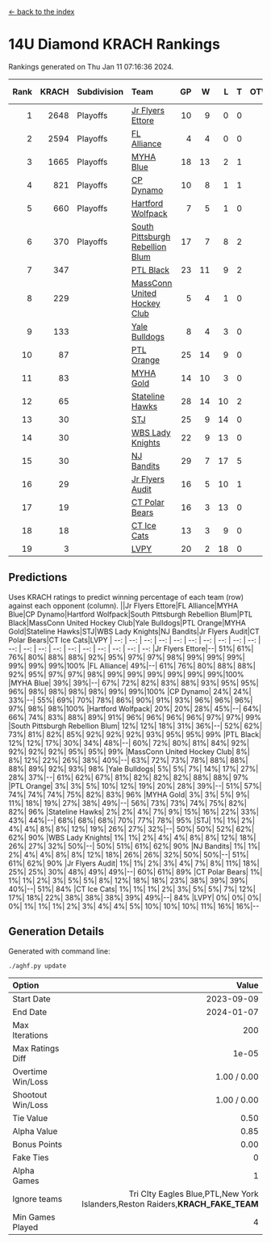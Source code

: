 [<- back to the index](readme.md)
# 14U Diamond KRACH Rankings
Rankings generated on Thu Jan 11 07:16:36 2024.

Rank|KRACH|Subdivision|Team|GP|W|L|T|OTW|OTL|SoS|Exp Wins|Win Diff
---:|---:|:---|:---|---:|---:|---:|---:|---:|---:|---:|---:|---:
1|2648|Playoffs|[Jr Flyers Ettore](https://gamesheetstats.com/seasons/3663/teams/140817/schedule)|10|9|0|0|0|1|359|9.8|-0.0
2|2594|Playoffs|[FL Alliance](https://gamesheetstats.com/seasons/3663/teams/156905/schedule)|4|4|0|0|0|0|87|4.8|-0.0
3|1665|Playoffs|[MYHA Blue](https://gamesheetstats.com/seasons/3663/teams/140816/schedule)|18|13|2|1|2|0|366|16.3|-0.0
4|821|Playoffs|[CP Dynamo](https://gamesheetstats.com/seasons/3663/teams/140823/schedule)|10|8|1|1|0|0|246|9.4|0.0
5|660|Playoffs|[Hartford Wolfpack](https://gamesheetstats.com/seasons/3663/teams/140814/schedule)|7|5|1|0|0|1|381|5.8|-0.0
6|370|Playoffs|[South Pittsburgh Rebellion Blum](https://gamesheetstats.com/seasons/3663/teams/140812/schedule)|17|7|8|2|0|0|956|8.9|0.0
7|347||[PTL Black](https://gamesheetstats.com/seasons/3663/teams/140815/schedule)|23|11|9|2|1|0|786|13.8|-0.0
8|229||[MassConn United Hockey Club](https://gamesheetstats.com/seasons/3663/teams/140810/schedule)|5|4|1|0|0|0|127|4.9|0.0
9|133||[Yale Bulldogs](https://gamesheetstats.com/seasons/3663/teams/156906/schedule)|8|4|3|0|1|0|116|5.9|0.0
10|87||[PTL Orange](https://gamesheetstats.com/seasons/3663/teams/140821/schedule)|25|14|9|0|1|1|177|15.9|0.0
11|83||[MYHA Gold](https://gamesheetstats.com/seasons/3663/teams/140824/schedule)|14|10|3|0|0|1|41|10.9|0.0
12|65||[Stateline Hawks](https://gamesheetstats.com/seasons/3663/teams/140813/schedule)|28|14|10|2|1|1|229|16.9|0.0
13|30||[STJ](https://gamesheetstats.com/seasons/3663/teams/140822/schedule)|25|9|14|0|1|1|181|10.9|0.0
14|30||[WBS Lady Knights](https://gamesheetstats.com/seasons/3663/teams/140825/schedule)|22|9|13|0|0|0|289|9.9|0.0
15|30||[NJ Bandits](https://gamesheetstats.com/seasons/3663/teams/140811/schedule)|29|7|17|5|0|0|401|10.4|0.0
16|29||[Jr Flyers Audit](https://gamesheetstats.com/seasons/3663/teams/140819/schedule)|16|5|10|1|0|0|144|6.4|0.0
17|19||[CT Polar Bears](https://gamesheetstats.com/seasons/3663/teams/140818/schedule)|16|3|13|0|0|0|475|3.9|0.0
18|18||[CT Ice Cats](https://gamesheetstats.com/seasons/3663/teams/140826/schedule)|13|3|9|0|0|1|208|3.9|0.0
19|3||[LVPY](https://gamesheetstats.com/seasons/3663/teams/140820/schedule)|20|2|18|0|0|0|43|2.9|0.0

## Predictions
Uses KRACH ratings to predict winning percentage of each team (row) against each opponent (column).
||Jr Flyers Ettore|FL Alliance|MYHA Blue|CP Dynamo|Hartford Wolfpack|South Pittsburgh Rebellion Blum|PTL Black|MassConn United Hockey Club|Yale Bulldogs|PTL Orange|MYHA Gold|Stateline Hawks|STJ|WBS Lady Knights|NJ Bandits|Jr Flyers Audit|CT Polar Bears|CT Ice Cats|LVPY
| --: | --: | --: | --: | --: | --: | --: | --: | --: | --: | --: | --: | --: | --: | --: | --: | --: | --: | --: | --: 
|Jr Flyers Ettore|--| 51%| 61%| 76%| 80%| 88%| 88%| 92%| 95%| 97%| 97%| 98%| 99%| 99%| 99%| 99%| 99%| 99%|100%
|FL Alliance| 49%|--| 61%| 76%| 80%| 88%| 88%| 92%| 95%| 97%| 97%| 98%| 99%| 99%| 99%| 99%| 99%| 99%|100%
|MYHA Blue| 39%| 39%|--| 67%| 72%| 82%| 83%| 88%| 93%| 95%| 95%| 96%| 98%| 98%| 98%| 98%| 99%| 99%|100%
|CP Dynamo| 24%| 24%| 33%|--| 55%| 69%| 70%| 78%| 86%| 90%| 91%| 93%| 96%| 96%| 96%| 97%| 98%| 98%|100%
|Hartford Wolfpack| 20%| 20%| 28%| 45%|--| 64%| 66%| 74%| 83%| 88%| 89%| 91%| 96%| 96%| 96%| 96%| 97%| 97%| 99%
|South Pittsburgh Rebellion Blum| 12%| 12%| 18%| 31%| 36%|--| 52%| 62%| 73%| 81%| 82%| 85%| 92%| 92%| 92%| 93%| 95%| 95%| 99%
|PTL Black| 12%| 12%| 17%| 30%| 34%| 48%|--| 60%| 72%| 80%| 81%| 84%| 92%| 92%| 92%| 92%| 95%| 95%| 99%
|MassConn United Hockey Club|  8%|  8%| 12%| 22%| 26%| 38%| 40%|--| 63%| 72%| 73%| 78%| 88%| 88%| 88%| 89%| 92%| 93%| 98%
|Yale Bulldogs|  5%|  5%|  7%| 14%| 17%| 27%| 28%| 37%|--| 61%| 62%| 67%| 81%| 82%| 82%| 82%| 88%| 88%| 97%
|PTL Orange|  3%|  3%|  5%| 10%| 12%| 19%| 20%| 28%| 39%|--| 51%| 57%| 74%| 74%| 74%| 75%| 82%| 83%| 96%
|MYHA Gold|  3%|  3%|  5%|  9%| 11%| 18%| 19%| 27%| 38%| 49%|--| 56%| 73%| 73%| 74%| 75%| 82%| 82%| 96%
|Stateline Hawks|  2%|  2%|  4%|  7%|  9%| 15%| 16%| 22%| 33%| 43%| 44%|--| 68%| 68%| 68%| 70%| 77%| 78%| 95%
|STJ|  1%|  1%|  2%|  4%|  4%|  8%|  8%| 12%| 19%| 26%| 27%| 32%|--| 50%| 50%| 52%| 62%| 62%| 90%
|WBS Lady Knights|  1%|  1%|  2%|  4%|  4%|  8%|  8%| 12%| 18%| 26%| 27%| 32%| 50%|--| 50%| 51%| 61%| 62%| 90%
|NJ Bandits|  1%|  1%|  2%|  4%|  4%|  8%|  8%| 12%| 18%| 26%| 26%| 32%| 50%| 50%|--| 51%| 61%| 62%| 90%
|Jr Flyers Audit|  1%|  1%|  2%|  3%|  4%|  7%|  8%| 11%| 18%| 25%| 25%| 30%| 48%| 49%| 49%|--| 60%| 61%| 89%
|CT Polar Bears|  1%|  1%|  1%|  2%|  3%|  5%|  5%|  8%| 12%| 18%| 18%| 23%| 38%| 39%| 39%| 40%|--| 51%| 84%
|CT Ice Cats|  1%|  1%|  1%|  2%|  3%|  5%|  5%|  7%| 12%| 17%| 18%| 22%| 38%| 38%| 38%| 39%| 49%|--| 84%
|LVPY|  0%|  0%|  0%|  0%|  1%|  1%|  1%|  2%|  3%|  4%|  4%|  5%| 10%| 10%| 10%| 11%| 16%| 16%|--

## Generation Details

Generated with command line:
```
./aghf.py update
```

| Option | Value |
| :----- | ----: |
| Start Date | 2023-09-09 |
| End Date | 2024-01-07 |
| Max Iterations | 200 |
| Max Ratings Diff | 1e-05 |
| Overtime Win/Loss | 1.00 / 0.00 |
| Shootout Win/Loss | 1.00 / 0.00 |
| Tie Value | 0.50 |
| Alpha Value | 0.85 |
| Bonus Points | 0.00 |
| Fake Ties | 0 |
| Alpha Games | 1 |
| Ignore teams | Tri CIty Eagles Blue,PTL,New York Islanders,Reston Raiders,__KRACH_FAKE_TEAM__ |
| Min Games Played | 4 |


